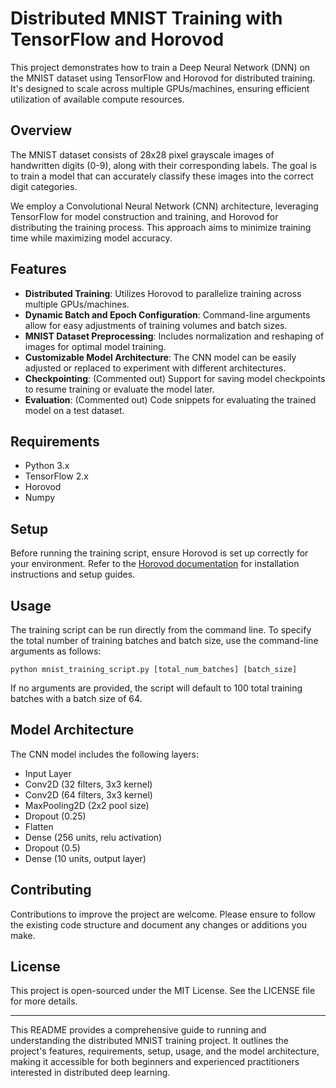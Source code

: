 # Distributed MNIST Training with TensorFlow and Horovod

This project demonstrates how to train a Deep Neural Network (DNN) on the MNIST dataset using TensorFlow and Horovod for distributed training. It's designed to scale across multiple GPUs/machines, ensuring efficient utilization of available compute resources.

## Overview

The MNIST dataset consists of 28x28 pixel grayscale images of handwritten digits (0-9), along with their corresponding labels. The goal is to train a model that can accurately classify these images into the correct digit categories.

We employ a Convolutional Neural Network (CNN) architecture, leveraging TensorFlow for model construction and training, and Horovod for distributing the training process. This approach aims to minimize training time while maximizing model accuracy.

## Features

- **Distributed Training**: Utilizes Horovod to parallelize training across multiple GPUs/machines.
- **Dynamic Batch and Epoch Configuration**: Command-line arguments allow for easy adjustments of training volumes and batch sizes.
- **MNIST Dataset Preprocessing**: Includes normalization and reshaping of images for optimal model training.
- **Customizable Model Architecture**: The CNN model can be easily adjusted or replaced to experiment with different architectures.
- **Checkpointing**: (Commented out) Support for saving model checkpoints to resume training or evaluate the model later.
- **Evaluation**: (Commented out) Code snippets for evaluating the trained model on a test dataset.

## Requirements

- Python 3.x
- TensorFlow 2.x
- Horovod
- Numpy

## Setup

Before running the training script, ensure Horovod is set up correctly for your environment. Refer to the [Horovod documentation](https://github.com/horovod/horovod) for installation instructions and setup guides.

## Usage

The training script can be run directly from the command line. To specify the total number of training batches and batch size, use the command-line arguments as follows:

```
python mnist_training_script.py [total_num_batches] [batch_size]
```

If no arguments are provided, the script will default to 100 total training batches with a batch size of 64.

## Model Architecture

The CNN model includes the following layers:

- Input Layer
- Conv2D (32 filters, 3x3 kernel)
- Conv2D (64 filters, 3x3 kernel)
- MaxPooling2D (2x2 pool size)
- Dropout (0.25)
- Flatten
- Dense (256 units, relu activation)
- Dropout (0.5)
- Dense (10 units, output layer)

## Contributing

Contributions to improve the project are welcome. Please ensure to follow the existing code structure and document any changes or additions you make.

## License

This project is open-sourced under the MIT License. See the LICENSE file for more details.

---

This README provides a comprehensive guide to running and understanding the distributed MNIST training project. It outlines the project's features, requirements, setup, usage, and the model architecture, making it accessible for both beginners and experienced practitioners interested in distributed deep learning.
